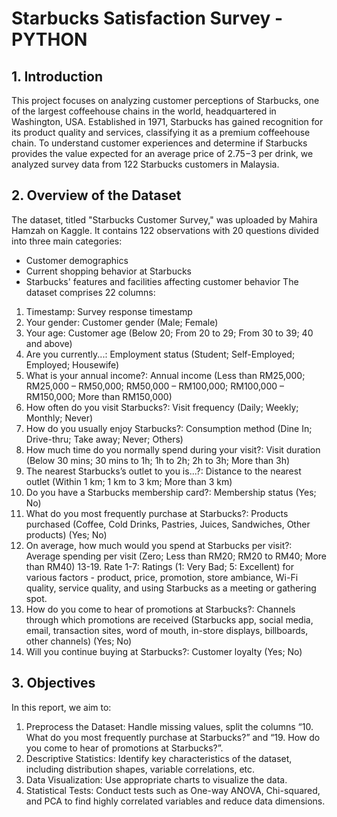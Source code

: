 # Starbucks Satisfaction Survey - PYTHON
## 1. Introduction
  This project focuses on analyzing customer perceptions of Starbucks, one of the largest coffeehouse chains in the world, headquartered in Washington, USA. Established in 1971, Starbucks has gained recognition for its product quality and services, classifying it as a premium coffeehouse chain. To understand customer experiences and determine if Starbucks provides the value expected for an average price of $2.75-$3 per drink, we analyzed survey data from 122 Starbucks customers in Malaysia.

## 2. Overview of the Dataset
  The dataset, titled "Starbucks Customer Survey," was uploaded by Mahira Hamzah on Kaggle. It contains 122 observations with 20 questions divided into three main categories:

- Customer demographics
- Current shopping behavior at Starbucks
- Starbucks' features and facilities affecting customer behavior
  The dataset comprises 22 columns:

1. Timestamp: Survey response timestamp
2. Your gender: Customer gender (Male; Female)
3. Your age: Customer age (Below 20; From 20 to 29; From 30 to 39; 40 and above)
4. Are you currently...: Employment status (Student; Self-Employed; Employed; Housewife)
5. What is your annual income?: Annual income (Less than RM25,000; RM25,000 – RM50,000; RM50,000 – RM100,000; RM100,000 – RM150,000; More than RM150,000)
6. How often do you visit Starbucks?: Visit frequency (Daily; Weekly; Monthly; Never)
7. How do you usually enjoy Starbucks?: Consumption method (Dine In; Drive-thru; Take away; Never; Others)
8. How much time do you normally spend during your visit?: Visit duration (Below 30 mins; 30 mins to 1h; 1h to 2h; 2h to 3h; More than 3h)
9. The nearest Starbucks’s outlet to you is...?: Distance to the nearest outlet (Within 1 km; 1 km to 3 km; More than 3 km)
10. Do you have a Starbucks membership card?: Membership status (Yes; No)
11. What do you most frequently purchase at Starbucks?: Products purchased (Coffee, Cold Drinks, Pastries, Juices, Sandwiches, Other products) (Yes; No)
12. On average, how much would you spend at Starbucks per visit?: Average spending per visit (Zero; Less than RM20; RM20 to RM40; More than RM40)
13-19. Rate 1-7: Ratings (1: Very Bad; 5: Excellent) for various factors - product, price, promotion, store ambiance, Wi-Fi quality, service quality, and using Starbucks as a meeting or gathering spot.
13. How do you come to hear of promotions at Starbucks?: Channels through which promotions are received (Starbucks app, social media, email, transaction sites, word of mouth, in-store displays, billboards, other channels) (Yes; No)
14. Will you continue buying at Starbucks?: Customer loyalty (Yes; No)
## 3. Objectives
In this report, we aim to:

1. Preprocess the Dataset: Handle missing values, split the columns “10. What do you most frequently purchase at Starbucks?” and “19. How do you come to hear of promotions at Starbucks?”.
2. Descriptive Statistics: Identify key characteristics of the dataset, including distribution shapes, variable correlations, etc.
3. Data Visualization: Use appropriate charts to visualize the data.
4. Statistical Tests: Conduct tests such as One-way ANOVA, Chi-squared, and PCA to find highly correlated variables and reduce data dimensions.
